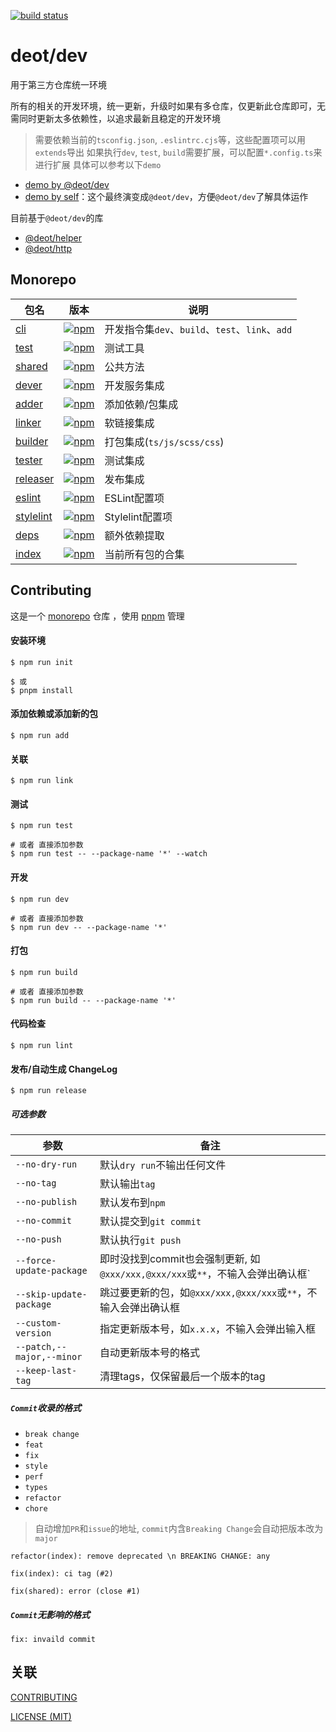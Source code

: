[ci-image]: https://github.com/deot/dev/actions/workflows/ci.yml/badge.svg?branch=main
[ci-url]: https://github.com/deot/dev/actions/workflows/ci.yml

[![build status][ci-image]][ci-url]

# deot/dev

用于第三方仓库统一环境

所有的相关的开发环境，统一更新，升级时如果有多仓库，仅更新此仓库即可，无需同时更新太多依赖性，以追求最新且稳定的开发环境

> 需要依赖当前的`tsconfig.json`, `.eslintrc.cjs`等，这些配置项可以用`extends`导出
> 如果执行`dev`, `test`, `build`需要扩展，可以配置`*.config.ts`来进行扩展
> 具体可以参考以下`demo`


- [demo by @deot/dev](https://github.com/deot/dev-demo)
- [demo by self](https://github.com/deot/dev-self-demo)：这个最终演变成`@deot/dev`，方便`@deot/dev`了解具体运作

目前基于`@deot/dev`的库
- [@deot/helper](https://github.com/deot/helper)
- [@deot/http](https://github.com/deot/http)

## Monorepo

[npm-cli-image]: https://img.shields.io/npm/v/@deot/dev-cli.svg
[npm-cli-url]: https://www.npmjs.com/package/@deot/dev-cli

[npm-test-image]: https://img.shields.io/npm/v/@deot/dev-test.svg
[npm-test-url]: https://www.npmjs.com/package/@deot/dev-test

[npm-shared-image]: https://img.shields.io/npm/v/@deot/dev-shared.svg
[npm-shared-url]: https://www.npmjs.com/package/@deot/dev-shared

[npm-dever-image]: https://img.shields.io/npm/v/@deot/dev-dever.svg
[npm-dever-url]: https://www.npmjs.com/package/@deot/dev-dever

[npm-adder-image]: https://img.shields.io/npm/v/@deot/dev-adder.svg
[npm-adder-url]: https://www.npmjs.com/package/@deot/dev-adder

[npm-linker-image]: https://img.shields.io/npm/v/@deot/dev-linker.svg
[npm-linker-url]: https://www.npmjs.com/package/@deot/dev-linker

[npm-builder-image]: https://img.shields.io/npm/v/@deot/dev-builder.svg
[npm-builder-url]: https://www.npmjs.com/package/@deot/dev-builder

[npm-tester-image]: https://img.shields.io/npm/v/@deot/dev-tester.svg
[npm-tester-url]: https://www.npmjs.com/package/@deot/dev-tester

[npm-releaser-image]: https://img.shields.io/npm/v/@deot/dev-releaser.svg
[npm-releaser-url]: https://www.npmjs.com/package/@deot/dev-releaser

[npm-eslint-image]: https://img.shields.io/npm/v/@deot/dev-eslint.svg
[npm-eslint-url]: https://www.npmjs.com/package/@deot/dev-eslint

[npm-stylelint-image]: https://img.shields.io/npm/v/@deot/dev-stylelint.svg
[npm-stylelint-url]: https://www.npmjs.com/package/@deot/dev-stylelint

[npm-deps-image]: https://img.shields.io/npm/v/@deot/dev-deps.svg
[npm-deps-url]: https://www.npmjs.com/package/@deot/dev-deps

[npm-image]: https://img.shields.io/npm/v/@deot/dev.svg
[npm-url]: https://www.npmjs.com/package/@deot/dev

| 包名                              | 版本                                               | 说明                                     |
| ------------------------------- | ------------------------------------------------ | -------------------------------------- |
| [cli](packages/cli)             | [![npm][npm-cli-image]][npm-cli-url]             | 开发指令集`dev`、`build`、`test`、`link`、`add` |
| [test](packages/test)           | [![npm][npm-test-image]][npm-test-url]           | 测试工具                                   |
| [shared](packages/shared)       | [![npm][npm-shared-image]][npm-shared-url]       | 公共方法                                   |
| [dever](packages/dever)         | [![npm][npm-dever-image]][npm-dever-url]         | 开发服务集成                                 |
| [adder](packages/adder)         | [![npm][npm-adder-image]][npm-adder-url]         | 添加依赖/包集成                               |
| [linker](packages/linker)       | [![npm][npm-linker-image]][npm-linker-url]       | 软链接集成                                  |
| [builder](packages/builder)     | [![npm][npm-builder-image]][npm-builder-url]     | 打包集成(`ts/js/scss/css`)                 |
| [tester](packages/tester)       | [![npm][npm-tester-image]][npm-tester-url]       | 测试集成                                   |
| [releaser](packages/releaser)   | [![npm][npm-releaser-image]][npm-releaser-url]   | 发布集成                                   |
| [eslint](packages/eslint)       | [![npm][npm-eslint-image]][npm-eslint-url]       | ESLint配置项                              |
| [stylelint](packages/stylelint) | [![npm][npm-stylelint-image]][npm-stylelint-url] | Stylelint配置项                           |
| [deps](packages/deps)           | [![npm][npm-deps-image]][npm-deps-url]           | 额外依赖提取                                 |
| [index](packages/index)         | [![npm][npm-image]][npm-url]                     | 当前所有包的合集                               |

## Contributing

这是一个 [monorepo](https://en.wikipedia.org/wiki/Monorepo) 仓库 ，使用 [pnpm](https://pnpm.io/) 管理

#### 安装环境

```console
$ npm run init 

$ 或
$ pnpm install
```

#### 添加依赖或添加新的包

```console
$ npm run add
```

#### 关联

```console
$ npm run link
```

#### 测试

```console
$ npm run test

# 或者 直接添加参数
$ npm run test -- --package-name '*' --watch
```

#### 开发

```console
$ npm run dev

# 或者 直接添加参数
$ npm run dev -- --package-name '*'
```

#### 打包

```console
$ npm run build

# 或者 直接添加参数
$ npm run build -- --package-name '*'
```

#### 代码检查

```console
$ npm run lint
```

#### 发布/自动生成 ChangeLog

```console
$ npm run release
```

##### 可选参数

| 参数                        | 备注                                                      |
| ------------------------- | ------------------------------------------------------- |
| `--no-dry-run`            | 默认`dry run`不输出任何文件                                      |
| `--no-tag`                | 默认输出`tag`                                               |
| `--no-publish`            | 默认发布到`npm`                                              |
| `--no-commit`             | 默认提交到`git commit`                                       |
| `--no-push`               | 默认执行`git push`                                          |
| `--force-update-package`  | 即时没找到commit也会强制更新, 如`@xxx/xxx,@xxx/xxx`或`**`，不输入会弹出确认框` |
| `--skip-update-package`   | 跳过要更新的包，如`@xxx/xxx,@xxx/xxx`或`**`，不输入会弹出确认框             |
| `--custom-version`        | 指定更新版本号，如`x.x.x`，不输入会弹出输入框                              |
| `--patch,--major,--minor` | 自动更新版本号的格式                                              |
| `--keep-last-tag`         | 清理tags，仅保留最后一个版本的tag                                    |

##### `Commit`收录的格式

- `break change`
- `feat`
- `fix`
- `style`
- `perf`
- `types`
- `refactor`
- `chore`

> 自动增加`PR`和`issue`的地址, `commit`内含`Breaking Change`会自动把版本改为`major`

```shell
refactor(index): remove deprecated \n BREAKING CHANGE: any

fix(index): ci tag (#2)

fix(shared): error (close #1)
```

##### `Commit`无影响的格式

```shell
fix: invaild commit
```

## 关联

[CONTRIBUTING](./.github/CONTRIBUTING.md)

[LICENSE (MIT)](./LICENSE)